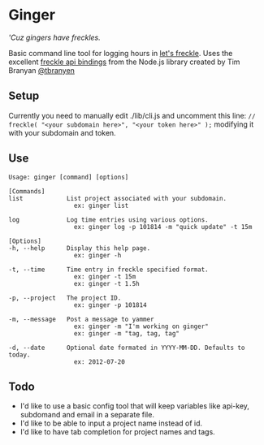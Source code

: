 # Ginger
_'Cuz gingers have freckles._

Basic command line tool for logging hours in [let's freckle](http://letsfreckle.com). Uses the excellent [freckle api bindings](https://github.com/tbranyen/nodefreckle) from the Node.js library created by Tim Branyan [@tbranyen](http://twitter.com/tbranyen)

## Setup
Currently you need to manually edit ./lib/cli.js and uncomment this line:
`// freckle( "<your subdomain here>", "<your token here>" );` modifying it with your subdomain and token.

## Use
```
Usage: ginger [command] [options]

[Commands]
list            List project associated with your subdomain.
                  ex: ginger list

log             Log time entries using various options.
                  ex: ginger log -p 101814 -m "quick update" -t 15m

[Options]
-h, --help      Display this help page.
                  ex: ginger -h

-t, --time      Time entry in freckle specified format.
                  ex: ginger -t 15m
                  ex: ginger -t 1.5h

-p, --project   The project ID.
                  ex: ginger -p 101814

-m, --message   Post a message to yammer
                  ex: ginger -m "I'm working on ginger"
                  ex: ginger -m "tag, tag, tag"

-d, --date      Optional date formated in YYYY-MM-DD. Defaults to today.
                  ex: 2012-07-20
```

## Todo
* I'd like to use a basic config tool that will keep variables like api-key, subdomand and email in a separate file.
* I'd like to be able to input a project name instead of id.
* I'd like to have tab completion for project names and tags.
